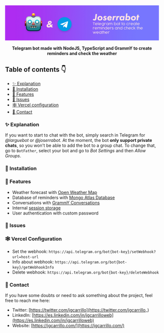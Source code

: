 ![image](docs/images/banner.jpg)

<div align="center">
    <b>Telegram bot made with NodeJS, TypeScript and GrammY to create reminders and check the weather</b>
</div>

## Table of contents 👇

- [✨ Explanation](#-explanation)
- [🚀 Installation](#-installation)
- [🎨 Features](#-features)
- [🚩 Issues](#-issues)
- [🕸️ Vercel configuration](#-vercel-configuration)
- [💛 Contact](#-contact)

### ✨ Explanation

If you want to start to chat with the bot, simply search in Telegram for _@larguebot_ or _@joserrabot_. At the moment, the bot **only support private chats**, so you won't be able to add the bot to a group chat. To change that, go to `BotFather`, select your bot and go to _Bot Settings_ and then _Allow Groups_.

### 🚀 Installation

### 🎨 Features

- Weather forecast with [Open Weather Map](https://openweathermap.org/)
- Database of reminders with [Mongo Atlas Database](https://www.mongodb.com/atlas/database)
- Conversations with [GrammY Conversations](https://grammy.dev/plugins/conversations.html#simple-example)
- Internal [session storage](https://grammy.dev/plugins/session.html#sessions-and-storing-data-built-in)
- User authentication with custom password

### 🚩 Issues

### 🕸️ Vercel Configuration

- Set the webhook: `https://api.telegram.org/bot{bot-key}/setWebhook?url=host-url`
- Info about webhook: `https://api.telegram.org/bot{bot-key}/getWebhookInfo`
- Delete webhook: `https://api.telegram.org/bot{bot-key}/deleteWebhook`

### 💛 Contact

If you have some doubts or need to ask something about the project, feel free to reach me here:

- Twitter: [https://twitter.com/jgcarrillo](https://twitter.com/jgcarrillo_)
- LinkedIn: [https://es.linkedin.com/in/jgcarrilloweb](https://es.linkedin.com/in/jgcarrilloweb)
- Website: [https://jgcarrillo.com/](https://jgcarrillo.com/)
